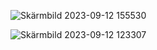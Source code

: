 
![Skärmbild 2023-09-12 155530](https://github.com/schmidtsson/webbprojekt/assets/120182694/9ea8995d-7ae2-486e-826d-2099af662eb4)


![Skärmbild 2023-09-12 123307](https://github.com/schmidtsson/webbprojekt/assets/120182694/476aa5df-5cc8-4ed4-9114-8455a0f44efe)
